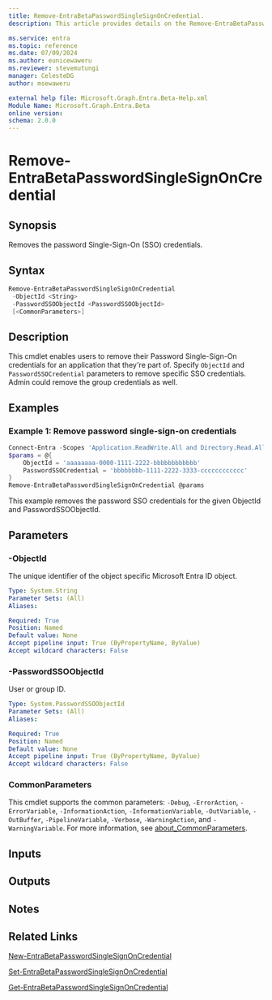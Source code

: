 ```yaml
---
title: Remove-EntraBetaPasswordSingleSignOnCredential.
description: This article provides details on the Remove-EntraBetaPasswordSingleSignOnCredential command.

ms.service: entra
ms.topic: reference
ms.date: 07/09/2024
ms.author: eunicewaweru
ms.reviewer: stevemutungi
manager: CelesteDG
author: msewaweru

external help file: Microsoft.Graph.Entra.Beta-Help.xml
Module Name: Microsoft.Graph.Entra.Beta
online version:
schema: 2.0.0
---
```


# Remove-EntraBetaPasswordSingleSignOnCredential

## Synopsis

Removes the password Single-Sign-On (SSO) credentials.

## Syntax

```powershell
Remove-EntraBetaPasswordSingleSignOnCredential 
 -ObjectId <String> 
 -PasswordSSOObjectId <PasswordSSOObjectId>
 [<CommonParameters>]
```

## Description

This cmdlet enables users to remove their Password Single-Sign-On credentials for an application that they're part of. Specify `ObjectId` and `PasswordSSOCredential` parameters to remove specific SSO credentials.
Admin could remove the group credentials as well.

## Examples

### Example 1: Remove password single-sign-on credentials

```powershell
Connect-Entra -Scopes 'Application.ReadWrite.All and Directory.Read.All, Directory.ReadWrite.All'
$params = @{
    ObjectId = 'aaaaaaaa-0000-1111-2222-bbbbbbbbbbbb' 
    PasswordSSOCredential = 'bbbbbbbb-1111-2222-3333-cccccccccccc'
}
Remove-EntraBetaPasswordSingleSignOnCredential @params
```

This example removes the password SSO credentials for the given ObjectId and PasswordSSOObjectId.

## Parameters

### -ObjectId

The unique identifier of the object specific Microsoft Entra ID object.

```yaml
Type: System.String
Parameter Sets: (All)
Aliases:

Required: True
Position: Named
Default value: None
Accept pipeline input: True (ByPropertyName, ByValue)
Accept wildcard characters: False
```

### -PasswordSSOObjectId

User or group ID.

```yaml
Type: System.PasswordSSOObjectId
Parameter Sets: (All)
Aliases:

Required: True
Position: Named
Default value: None
Accept pipeline input: True (ByPropertyName, ByValue)
Accept wildcard characters: False
```

### CommonParameters

This cmdlet supports the common parameters: `-Debug`, `-ErrorAction`, `-ErrorVariable`, `-InformationAction`, `-InformationVariable`, `-OutVariable`, `-OutBuffer`, `-PipelineVariable`, `-Verbose`, `-WarningAction`, and `-WarningVariable`. For more information, see [about_CommonParameters](https://go.microsoft.com/fwlink/?LinkID=113216).

## Inputs

## Outputs

## Notes

## Related Links

[New-EntraBetaPasswordSingleSignOnCredential](New-EntraBetaPasswordSingleSignOnCredential.md)

[Set-EntraBetaPasswordSingleSignOnCredential](Set-EntraBetaPasswordSingleSignOnCredential.md)

[Get-EntraBetaPasswordSingleSignOnCredential](Get-EntraBetaPasswordSingleSignOnCredential.md)
